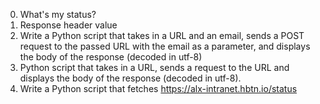0. What's my status?
1. Response header value
2. Write a Python script that takes in a URL and an email, sends a POST request to the passed URL with the email as a parameter, and displays the body of the response (decoded in utf-8)
3. Python script that takes in a URL, sends a request to the URL and displays the body of the response (decoded in utf-8).
4. Write a Python script that fetches https://alx-intranet.hbtn.io/status
